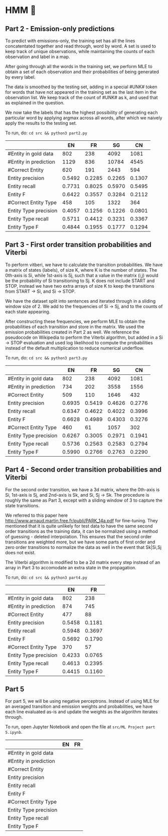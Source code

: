 # HMM 🤔

## Part 2 - Emission-only predictions
To predict with emissions-only, the training set has all the lines concatentated together and read through, word by word. A set is used to keep track of unique observations, while maintaining the counts of each observation and label in a map.

After going through all the words in the training set, we perform MLE to obtain a set of each observation and their probabilities of being generated by every label.

The data is smoothed by the testing set, adding in a special #UNK# token for words that have not appeared in the training set as the last item in the observation list. We keep track of the count of #UNK# as k, and used that as explained in the question.

We now take the labels that has the highest possibility of generating each particular word by applying argmax across all words, after which we naively apply the results to the testing set.

To run, do:
`cd src && python3 part2.py`

|                       | EN    | FR    | SG     | CN
| --------------------- | --    | --    | --     | --
| #Entity in gold data  | 802   | 238   |4092    |1081
| #Entity in prediction | 1129  | 836   |10784   |4545
| #Correct Entity       | 620   | 191   |2443    |594
| Entity  precision     | 0.5492| 0.2285|0.2265  |0.1307
| Entity  recall        | 0.7731| 0.8025|0.5970  |0.5495
| Entity  F             | 0.6422| 0.3557|0.3284  |0.2112
| #Correct Entity Type  | 458   | 105   |1322    |364
| Entity Type  precision| 0.4057| 0.1256|0.1226  |0.0801
| Entity Type  recall   | 0.5711| 0.4412|0.3231  |0.3367
| Entity Type  F        | 0.4844| 0.1955|0.1777  |0.1294

## Part 3 - First order transition probabilities and Viterbi
To perform vitberi, we have to calculate the transition probabilities.
We have a matrix of states (labels), of size K, where K is the number of states.
The 0th-axis is Si, while 1st-axis is Sj, such that a value in the matrix (i,j) would be the probability of Si transitioning to Sj. K does not include START and STOP, instead we have two extra arrays of size K to keep the transitions from START -> Si, and Si -> STOP.

We have the dataset split into sentences and iterated through in a sliding window size of 2. We add to the frequencies of Si -> Sj, and to the counts of each state appearing.

After constructing these frequencies, we perform MLE to obtain the probabilities of each transition and store in the matrix. We used the emission probabilities created in Part 2 as well. We reference the pseudocode on Wikipedia to perform the Viterbi algorithm, but added in a Si -> STOP evaluation and used log likelihood to compute the probabilities instead of the default multiplication to reduce numerical underflow.

To run, do:
`cd src && python3 part3.py`

|                       | EN    | FR    | SG     | CN
| --------------------- | --    | --    | --     | --
| #Entity in gold data  | 802   | 238   |4092    |1081
| #Entity in prediction | 734   | 202   |3558    |1556
| #Correct Entity       | 509   | 110   |1646    |432
| Entity  precision     | 0.6935| 0.5419|0.4626  |0.2776
| Entity  recall        | 0.6347| 0.4622|0.4022  |0.3996
| Entity  F             | 0.6628| 0.4989|0.4303  |0.3276
| #Correct Entity Type  | 460   | 61    |1057    |302
| Entity Type  precision| 0.6267| 0.3005|0.2971  |0.1941
| Entity Type  recall   | 0.5736| 0.2563|0.2583  |0.2794
| Entity Type  F        | 0.5990| 0.2766|0.2763  |0.2290

## Part 4 - Second order transition probabilities and Viterbi
For the second order transition, we have a 3d matrix, where the 0th-axis is Si, 1st-axis is Sj, and 2nd-axis is Sk, and Si, Sj -> Sk. The procedure is roughly the same as Part 3, except with a sliding window of 3 to capture the state transitions.

We referred to this paper here http://www.arnaud.martin.free.fr/publi/PARK_14a.pdf for fine-tuning. They mentioned that it is quite unlikely for test data to have the same second order transitions as the training data, it can be normalized using a method of guessing - deleted interpolation. This ensures that the second order transitions are weighted more, but we have some parts of first order and zero order transitions to normalize the data as well in the event that Sk|Si,Sj does not exist.

The Viterbi algorithm is modified to be a 2d matrix every step instead of an array in Part 3 to accomodate an extra state in the propagation.

To run, do:
`cd src && python3 part4.py`

|                       | EN    | FR
| --------------------- | --    | --    
| #Entity in gold data  | 802   | 238   
| #Entity in prediction | 874   | 745   
| #Correct Entity       | 477   | 88   
| Entity  precision     | 0.5458| 0.1181
| Entity  recall        | 0.5948| 0.3697
| Entity  F             | 0.5692| 0.1790
| #Correct Entity Type  | 370   | 57
| Entity Type  precision| 0.4233| 0.0765
| Entity Type  recall   | 0.4613| 0.2395
| Entity Type  F        | 0.4415| 0.1160

## Part 5

For part 5, we will be using negative perceptrons. Instead of using MLE for an averaged transition and emission weights and probabilities, we have each line evaluated as-is and update the weights as the algorithm iterates through. 

To run, open Jupyter Notebook and open the file at `src/ML Project part 5.ipynb`.

|                       | EN    | FR
| --------------------- | --    | --    
| #Entity in gold data  |    |    
| #Entity in prediction |    |    
| #Correct Entity       |    |    
| Entity  precision     |    | 
| Entity  recall        |    | 
| Entity  F             |    | 
| #Correct Entity Type  |    | 
| Entity Type  precision|    | 
| Entity Type  recall   |    | 
| Entity Type  F        |    | 